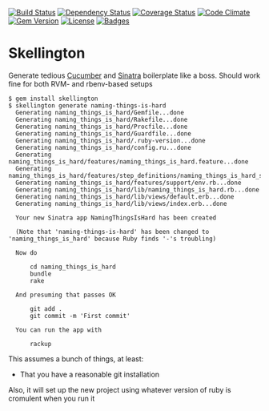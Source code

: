 [![Build Status](http://img.shields.io/travis/pikesley/skellington.svg?style=flat-square)](https://travis-ci.org/pikesley/skellington)
[![Dependency Status](http://img.shields.io/gemnasium/pikesley/skellington.svg?style=flat-square)](https://gemnasium.com/pikesley/skellington)
[![Coverage Status](http://img.shields.io/coveralls/pikesley/skellington.svg?style=flat-square)](https://coveralls.io/r/pikesley/skellington)
[![Code Climate](http://img.shields.io/codeclimate/github/pikesley/skellington.svg?style=flat-square)](https://codeclimate.com/github/pikesley/skellington)
[![Gem Version](http://img.shields.io/gem/v/skellington.svg?style=flat-square)](https://rubygems.org/gems/skellington)
[![License](http://img.shields.io/:license-mit-blue.svg?style=flat-square)](http://pikesley.mit-license.org)
[![Badges](http://img.shields.io/:badges-7/7-ff6799.svg?style=flat-square)](https://github.com/badges/badgerbadgerbadger)

# Skellington

Generate tedious [Cucumber](http://cukes.info/) and [Sinatra](http://www.sinatrarb.com/) boilerplate like a boss. Should work fine for both RVM- and rbenv-based setups

    $ gem install skellington
    $ skellington generate naming-things-is-hard
      Generating naming_things_is_hard/Gemfile...done
      Generating naming_things_is_hard/Rakefile...done
      Generating naming_things_is_hard/Procfile...done
      Generating naming_things_is_hard/Guardfile...done
      Generating naming_things_is_hard/.ruby-version...done
      Generating naming_things_is_hard/config.ru...done
      Generating naming_things_is_hard/features/naming_things_is_hard.feature...done
      Generating naming_things_is_hard/features/step_definitions/naming_things_is_hard_steps.rb...done
      Generating naming_things_is_hard/features/support/env.rb...done
      Generating naming_things_is_hard/lib/naming_things_is_hard.rb...done
      Generating naming_things_is_hard/lib/views/default.erb...done
      Generating naming_things_is_hard/lib/views/index.erb...done

      Your new Sinatra app NamingThingsIsHard has been created

      (Note that 'naming-things-is-hard' has been changed to 'naming_things_is_hard' because Ruby finds '-'s troubling)

      Now do

          cd naming_things_is_hard
          bundle
          rake

      And presuming that passes OK

          git add .
          git commit -m 'First commit'

      You can run the app with

          rackup

This assumes a bunch of things, at least:

* That you have a reasonable git installation

Also, it will set up the new project using whatever version of ruby is cromulent when you run it
